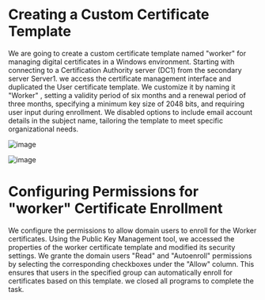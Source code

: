 # Creating a Custom Certificate Template
We are going to create a custom certificate template named "worker" for managing digital certificates in a Windows environment. 
Starting with connecting to a Certification Authority server (DC1) from the secondary server Server1.
we access the certificate management interface and duplicated the User certificate template. 
We customize it by naming it "Worker" , setting a validity period of six months and a renewal period of three months, specifying a minimum key size of 2048 bits, and requiring user input during enrollment. 
We disabled options to include email account details in the subject name, tailoring the template to meet specific organizational needs.

![image](https://github.com/user-attachments/assets/ca2f72ff-63f0-434f-afcb-8f15d7d59fd9)

![image](https://github.com/user-attachments/assets/7b267530-fcec-4f3f-a15c-de0dbdfd0efc)


# Configuring Permissions for "worker" Certificate Enrollment
We configure the permissions to allow domain users to enroll for the Worker certificates. 
Using the Public Key Management tool, we accessed the properties of the worker  certificate template and modified its security settings. 
We grante the domain users "Read" and "Autoenroll" permissions by selecting the corresponding checkboxes under the "Allow" column. 
This ensures that users in the specified group can automatically enroll for certificates based on this template.
we closed all programs to complete the task.

